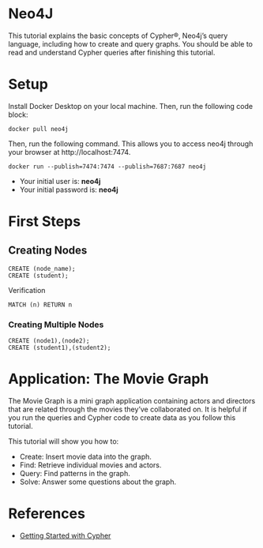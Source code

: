 # Neo4J
This tutorial explains the basic concepts of Cypher®, Neo4j’s query language, including how to create and query graphs. You should be able to read and understand Cypher queries after finishing this tutorial.

# Setup
Install Docker Desktop on your local machine. Then, run the following code block: 

    docker pull neo4j

Then, run the following command. This allows you to access neo4j through your browser at http://localhost:7474.

    docker run --publish=7474:7474 --publish=7687:7687 neo4j

- Your initial user is: **neo4j**
- Your initial password is: **neo4j**

# First Steps
## Creating Nodes

    CREATE (node_name);
    CREATE (student);

Verification

    MATCH (n) RETURN n

### Creating Multiple Nodes

    CREATE (node1),(node2);
    CREATE (student1),(student2);


# Application: The Movie Graph
The Movie Graph is a mini graph application containing actors and directors that are related through the movies they’ve collaborated on. It is helpful if you run the queries and Cypher code to create data as you follow this tutorial.

This tutorial will show you how to:
- Create: Insert movie data into the graph.
- Find: Retrieve individual movies and actors.
- Query: Find patterns in the graph.
- Solve: Answer some questions about the graph.


# References
- [Getting Started with Cypher](https://neo4j.com/docs/getting-started/appendix/tutorials/guide-cypher-basics/)